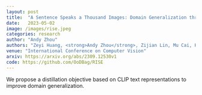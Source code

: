 ```yaml
---
layout: post
title:  "A Sentence Speaks a Thousand Images: Domain Generalization through Distilling CLIP with Language Guidance"
date:   2023-05-02
image: /images/rise.jpeg
categories: research
author: "Andy Zhou"
authors: "Zeyi Huang, <strong>Andy Zhou</strong>, Zijian Lin, Mu Cai, Haohan Wang, Yong Jae Lee"
venue: "International Conference on Computer Vision"
arxiv: https://arxiv.org/abs/2309.12530v1
code: https://github.com/OoDBag/RISE
---
```

We propose a distillation objective based on CLIP text representations to improve domain generalization.
